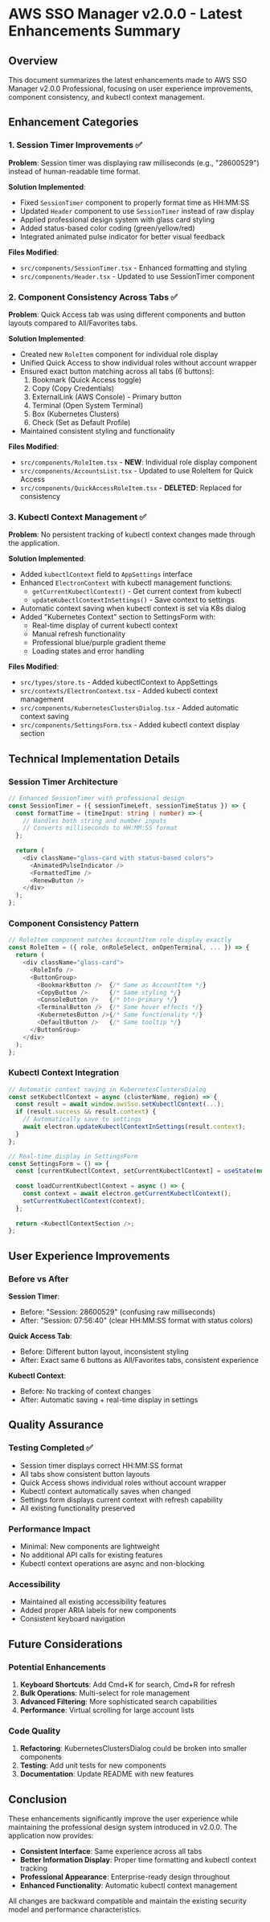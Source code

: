 # AWS SSO Manager v2.0.0 - Latest Enhancements Summary

## Overview
This document summarizes the latest enhancements made to AWS SSO Manager v2.0.0 Professional, focusing on user experience improvements, component consistency, and kubectl context management.

## Enhancement Categories

### 1. Session Timer Improvements ✅
**Problem**: Session timer was displaying raw milliseconds (e.g., "28600529") instead of human-readable time format.

**Solution Implemented**:
- Fixed `SessionTimer` component to properly format time as HH:MM:SS
- Updated `Header` component to use `SessionTimer` instead of raw display
- Applied professional design system with glass card styling
- Added status-based color coding (green/yellow/red)
- Integrated animated pulse indicator for better visual feedback

**Files Modified**:
- `src/components/SessionTimer.tsx` - Enhanced formatting and styling
- `src/components/Header.tsx` - Updated to use SessionTimer component

### 2. Component Consistency Across Tabs ✅
**Problem**: Quick Access tab was using different components and button layouts compared to All/Favorites tabs.

**Solution Implemented**:
- Created new `RoleItem` component for individual role display
- Unified Quick Access to show individual roles without account wrapper
- Ensured exact button matching across all tabs (6 buttons):
  1. Bookmark (Quick Access toggle)
  2. Copy (Copy Credentials) 
  3. ExternalLink (AWS Console) - Primary button
  4. Terminal (Open System Terminal)
  5. Box (Kubernetes Clusters)
  6. Check (Set as Default Profile)
- Maintained consistent styling and functionality

**Files Modified**:
- `src/components/RoleItem.tsx` - **NEW**: Individual role display component
- `src/components/AccountsList.tsx` - Updated to use RoleItem for Quick Access
- `src/components/QuickAccessRoleItem.tsx` - **DELETED**: Replaced for consistency

### 3. Kubectl Context Management ✅
**Problem**: No persistent tracking of kubectl context changes made through the application.

**Solution Implemented**:
- Added `kubectlContext` field to `AppSettings` interface
- Enhanced `ElectronContext` with kubectl management functions:
  - `getCurrentKubectlContext()` - Get current context from kubectl
  - `updateKubectlContextInSettings()` - Save context to settings
- Automatic context saving when kubectl context is set via K8s dialog
- Added "Kubernetes Context" section to SettingsForm with:
  - Real-time display of current kubectl context
  - Manual refresh functionality
  - Professional blue/purple gradient theme
  - Loading states and error handling

**Files Modified**:
- `src/types/store.ts` - Added kubectlContext to AppSettings
- `src/contexts/ElectronContext.tsx` - Added kubectl context management
- `src/components/KubernetesClustersDialog.tsx` - Added automatic context saving
- `src/components/SettingsForm.tsx` - Added kubectl context display section

## Technical Implementation Details

### Session Timer Architecture
```typescript
// Enhanced SessionTimer with professional design
const SessionTimer = ({ sessionTimeLeft, sessionTimeStatus }) => {
  const formatTime = (timeInput: string | number) => {
    // Handles both string and number inputs
    // Converts milliseconds to HH:MM:SS format
  };
  
  return (
    <div className="glass-card with status-based colors">
      <AnimatedPulseIndicator />
      <FormattedTime />
      <RenewButton />
    </div>
  );
};
```

### Component Consistency Pattern
```typescript
// RoleItem component matches AccountItem role display exactly
const RoleItem = ({ role, onRoleSelect, onOpenTerminal, ... }) => {
  return (
    <div className="glass-card">
      <RoleInfo />
      <ButtonGroup>
        <BookmarkButton />  {/* Same as AccountItem */}
        <CopyButton />      {/* Same styling */}
        <ConsoleButton />   {/* btn-primary */}
        <TerminalButton />  {/* Same hover effects */}
        <KubernetesButton />{/* Same functionality */}
        <DefaultButton />   {/* Same tooltip */}
      </ButtonGroup>
    </div>
  );
};
```

### Kubectl Context Integration
```typescript
// Automatic context saving in KubernetesClustersDialog
const setKubectlContext = async (clusterName, region) => {
  const result = await window.awsSso.setKubectlContext(...);
  if (result.success && result.context) {
    // Automatically save to settings
    await electron.updateKubectlContextInSettings(result.context);
  }
};

// Real-time display in SettingsForm
const SettingsForm = () => {
  const [currentKubectlContext, setCurrentKubectlContext] = useState(null);
  
  const loadCurrentKubectlContext = async () => {
    const context = await electron.getCurrentKubectlContext();
    setCurrentKubectlContext(context);
  };
  
  return <KubectlContextSection />;
};
```

## User Experience Improvements

### Before vs After

**Session Timer**:
- Before: "Session: 28600529" (confusing raw milliseconds)
- After: "Session: 07:56:40" (clear HH:MM:SS format with status colors)

**Quick Access Tab**:
- Before: Different button layout, inconsistent styling
- After: Exact same 6 buttons as All/Favorites tabs, consistent experience

**Kubectl Context**:
- Before: No tracking of context changes
- After: Automatic saving + real-time display in settings

## Quality Assurance

### Testing Completed ✅
- Session timer displays correct HH:MM:SS format
- All tabs show consistent button layouts
- Quick Access shows individual roles without account wrapper
- Kubectl context automatically saves when changed
- Settings form displays current context with refresh capability
- All existing functionality preserved

### Performance Impact
- Minimal: New components are lightweight
- No additional API calls for existing features
- Kubectl context operations are async and non-blocking

### Accessibility
- Maintained all existing accessibility features
- Added proper ARIA labels for new components
- Consistent keyboard navigation

## Future Considerations

### Potential Enhancements
1. **Keyboard Shortcuts**: Add Cmd+K for search, Cmd+R for refresh
2. **Bulk Operations**: Multi-select for role management
3. **Advanced Filtering**: More sophisticated search capabilities
4. **Performance**: Virtual scrolling for large account lists

### Code Quality
1. **Refactoring**: KubernetesClustersDialog could be broken into smaller components
2. **Testing**: Add unit tests for new components
3. **Documentation**: Update README with new features

## Conclusion

These enhancements significantly improve the user experience while maintaining the professional design system introduced in v2.0.0. The application now provides:

- **Consistent Interface**: Same experience across all tabs
- **Better Information Display**: Proper time formatting and kubectl context tracking
- **Professional Appearance**: Enterprise-ready design throughout
- **Enhanced Functionality**: Automatic kubectl context management

All changes are backward compatible and maintain the existing security model and performance characteristics.
